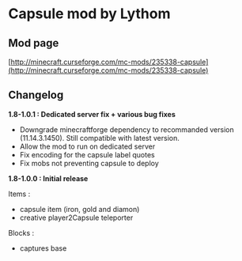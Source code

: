 # Capsule mod by Lythom #
## Mod page ##
[http://minecraft.curseforge.com/mc-mods/235338-capsule](http://minecraft.curseforge.com/mc-mods/235338-capsule)

## Changelog ##
**1.8-1.0.1 : Dedicated server fix + various bug fixes**

* Downgrade minecraftforge dependency to recommanded version (11.14.3.1450). Still compatible with latest version.
* Allow the mod to run on dedicated server
* Fix encoding for the capsule label quotes
* Fix mobs not preventing capsule to deploy

**1.8-1.0.0 : Initial release**

Items :

* capsule item (iron, gold and diamon)
* creative player2Capsule teleporter

Blocks :

* captures base